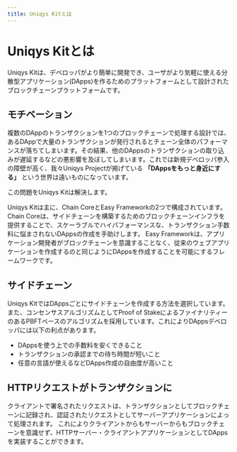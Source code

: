 ```yaml
---
title: Uniqys Kitとは
---
```


# Uniqys Kitとは

Uniqys Kitは、デベロッパがより簡単に開発でき、ユーザがより気軽に使える分散型アプリケーション(DApps)を作るためのプラットフォームとして設計されたブロックチェーンプラットフォームです。


## モチベーション
複数のDAppのトランザクションを1つのブロックチェーンで処理する設計では、あるDAppで大量のトランザクションが発行されるとチェーン全体のパフォーマンスが落ちてしまいます。その結果、他のDAppsのトランザクションの取り込みが遅延するなどの悪影響を及ぼしてしまいます。これでは新規デベロッパ参入の障壁が高く、我々Uniqys Projectが掲げている **「DAppsをもっと身近にする」** という世界は遠いものになっています。

この問題をUniqys Kitは解決します。

Uniqys Kitは主に、Chain CoreとEasy Frameworkの2つで構成されています。
Chain Coreは、サイドチェーンを構築するためのブロックチェーンインフラを提供することで、スケーラブルでハイパフォーマンスな、トランザクション手数料に悩まされないDAppsの作成を手助けします。
Easy Frameworkは、アプリケーション開発者がブロックチェーンを意識することなく、従来のウェブアプリケーションを作成するのと同じようにDAppsを作成することを可能にするフレームワークです。



## サイドチェーン
Uniqys KitではDAppsごとにサイドチェーンを作成する方法を選択しています。また、コンセンサスアルゴリズムとしてProof of StakeによるファイナリティーのあるPBFTベースのアルゴリズムを採用しています。これによりDAppsデベロッパには以下の利点があります。

- DAppsを使う上での手数料を安くできること
- トランザクションの承認までの待ち時間が短いこと
- 任意の言語が使えるなどDApps作成の自由度が高いこと


## HTTPリクエストがトランザクションに
クライアントで署名されたリクエストは、トランザクションとしてブロックチェーンに記録され、認証されたリクエストとしてサーバーアプリケーションによって処理されます。 これによりクライアントからもサーバーからもブロックチェーンを意識せず、HTTPサーバー・クライアントアプリケーションとしてDAppsを実装することができます。
